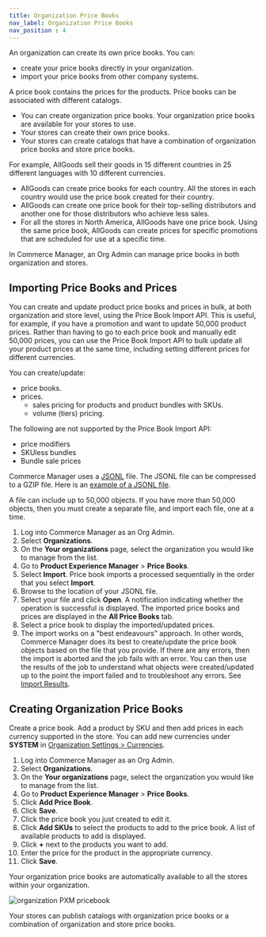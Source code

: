 ```yaml
---
title: Organization Price Books 
nav_label: Organization Price Books
nav_position : 4
---
```


An organization can create its own price books. You can:

- create your price books directly in your organization.
- import your price books from other company systems.

A price book contains the prices for the products. Price books can be associated with different catalogs.

- You can create organization price books. Your organization price books are available for your stores to use.  
- Your stores can create their own price books.
- Your stores can create catalogs that have a combination of organization price books and store price books.

For example, AllGoods sell their goods in 15 different countries in 25 different languages with 10 different currencies.

- AllGoods can create price books for each country. All the stores in each country would use the price book created for their country.
- AllGoods can create one price book for their top-selling distributors and another one for those distributors who achieve less sales.
- For all the stores in North America, AllGoods have one price book. Using the same price book, AllGoods can create prices for specific promotions that are scheduled for use at a specific time.

In Commerce Manager, an Org Admin can manage price books in both organization and stores.

## Importing Price Books and Prices

You can create and update product price books and prices in bulk, at both organization and store level, using the Price Book Import API. This is useful, for example, if you have a promotion and want to update 50,000 product prices. Rather than having to go to each price book and manually edit 50,000 prices, you can use the Price Book Import API to bulk update all your product prices at the same time, including setting different prices for different currencies.

You can create/update:

- price books.
- prices.
    - sales pricing for products and product bundles with SKUs.
    - volume (tiers) pricing.

The following are not supported by the Price Book Import API:

- price modifiers
- SKUless bundles
- Bundle sale prices

Commerce Manager uses a [JSONL](https://jsonlines.org/) file. The JSONL file can be compressed to a GZIP file. Here is an [example of a JSONL file](/assets/example_file_all.jsonl).

A file can include up to 50,000 objects. If you have more than 50,000 objects, then you must create a separate file, and import each file, one at a time.

1. Log into Commerce Manager as an Org Admin.
2. Select **Organizations**.
3. On the **Your organizations** page, select the organization you would like to manage from the list.
4. Go to **Product Experience Manager** > **Price Books**.
5. Select **Import**. Price book imports a processed sequentially in the order that you select **Import**.
6. Browse to the location of your JSONL file.
7. Select your file and click **Open**. A notification indicating whether the operation is successful is displayed. The imported price books and prices are displayed in the **All Price Books** tab.
8. Select a price book to display the imported/updated prices.
9. The import works on a "best endeavours" approach. In other words, Commerce Manager does its best to create/update the price book objects based on the file that you provide. If there are any errors, then the import is aborted and the job fails with an error. You can then use the results of the job to understand what objects were created/updated up to the point the import failed and to troubleshoot any errors. See [Import Results](/docs/pxm/pricebooks/price-import/pricebook-import-results).

## Creating Organization Price Books

Create a price book. Add a product by SKU and then add prices in each currency supported in the store. You can add new currencies under **SYSTEM** in [Organization Settings > Currencies](/docs/commerce-manager/organizations/manage-org-currencies).

1. Log into Commerce Manager as an Org Admin.
1. Select **Organizations**.
1. On the **Your organizations** page, select the organization you would like to manage from the list.
1. Go to **Product Experience Manager** > **Price Books**.
1. Click **Add Price Book**.
1. Click **Save**.
1. Click the price book you just created to edit it.
1. Click **Add SKUs** to select the products to add to the price book. A list of available products to add is displayed.
1. Click **+** next to the products you want to add.
1. Enter the price for the product in the appropriate currency.
1. Click **Save**.

Your organization price books are automatically available to all the stores within your organization. 

![organization PXM pricebook](/assets/organization_pricebook.png)

Your stores can publish catalogs with organization price books or a combination of organization and store price books.







